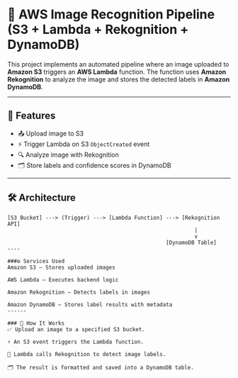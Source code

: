 # 🧠 AWS Image Recognition Pipeline (S3 + Lambda + Rekognition + DynamoDB)

This project implements an automated pipeline where an image uploaded to **Amazon S3** triggers an **AWS Lambda** function. The function uses **Amazon Rekognition** to analyze the image and stores the detected labels in **Amazon DynamoDB**.

---

## 🚀 Features

- 📤 Upload image to S3
- ⚡ Trigger Lambda on S3 `ObjectCreated` event
- 🔍 Analyze image with Rekognition
- 🗂️ Store labels and confidence scores in DynamoDB

---

## 🛠️ Architecture

```text
[S3 Bucket] ---> (Trigger) ---> [Lambda Function] ---> [Rekognition API]
                                                           |
                                                           v
                                                  [DynamoDB Table]
----

###⚙️ Services Used
Amazon S3 – Stores uploaded images

AWS Lambda – Executes backend logic

Amazon Rekognition – Detects labels in images

Amazon DynamoDB – Stores label results with metadata
------

### 🔧 How It Works
✅ Upload an image to a specified S3 bucket.

⚡ An S3 event triggers the Lambda function.

🧠 Lambda calls Rekognition to detect image labels.

🗂️ The result is formatted and saved into a DynamoDB table.
